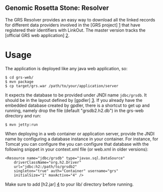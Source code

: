 Genomic Rosetta Stone: Resolver
-------------------------------

The GRS Resolver provides an easy way to download all the linked records for
different data providers involved in the [GRS project] [1] that have registered
their identifiers with LinkOut. The master version tracks the [official GRS web
application] [2].

Usage
=====
The application is deployed like any java web application, so:

    $ cd grs-web/
    $ mvn package
    $ cp target/grs.war /path/to/your/application/server

It expects the database to be provided under JNDI name `jdbc/grsdb`. It should
be in the layout defined by [gpdler] [3]. If you already have the embedded
database created by gpdler, there is a shortcut to get up and running, namely
drop the file (default "grsdb2.h2.db") in the grs-web directory and run:

	$ mvn jetty:run

When deploying in a web container or application server, provide the JNDI name
by configuring a database instance in your container. For instance, for Tomcat
you can configure the you can configure that database with the following
snippet in your context.xml file (or web.xml in older versions):

    <Resource name="jdbc/grsdb" type="javax.sql.DataSource"
        driverClassName="org.h2.Driver"
        url="jdbc:h2:/path/to/grsdb2"
        singleton="true" auth="Container" username="grs"
        initialSize="1" maxActive="4" />

Make sure to add [h2.jar] [4] to your lib/ directory before running.

[1]:http://gensc.org/gc_wiki/index.php/Genomic_Rosetta_Stone
[2]:http://grs.straininfo.net
[3]:https://github.com/wdesmet/gpdler
[4]:http://www.h2database.com/html/download.html
